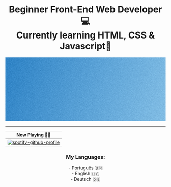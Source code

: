 <div align="center">
<h1>Beginner Front-End Web Developer 💻<br> Currently learning HTML, CSS & Javascript📖</h1>
  <img src="git.png" height="200px" width="800px">

-----------------------------------------------------

| Now Playing 🎵🎶  |
| ------------- |
| [![spotify-github-profile](https://spotify-github-profile.vercel.app/api/view?uid=mv0xe3hriho55hgfxegnw8uto&cover_image=true&theme=natemoo-re&show_offline=true&background_color=000000&interchange=false&bar_color=4195b9&bar_color_cover=false)](https://spotify-github-profile.vercel.app/api/view?uid=mv0xe3hriho55hgfxegnw8uto&redirect=true)  |

<h3>My Languages:</h3>
- Português 🇧🇷 <br>
- English 🇺🇸 <br>
- Deutsch 🇩🇪
</div>
